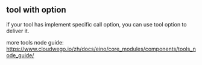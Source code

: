 ## tool with option

if your tool has implement specific call option, you can use tool option to deliver it.

more tools node guide: https://www.cloudwego.io/zh/docs/eino/core_modules/components/tools_node_guide/
